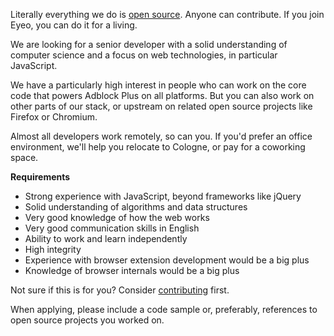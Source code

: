 Literally everything we do is [open source](https://hg.adblockplus.org). Anyone can contribute. If you join Eyeo, you can do it for a living.

We are looking for a senior developer with a solid understanding of computer science and a focus on web technologies, in particular JavaScript.

We have a particularly high interest in people who can work on the core code that powers Adblock Plus on all platforms. But you can also work on other parts of our stack, or upstream on related open source projects like Firefox or Chromium.

Almost all developers work remotely, so can you. If you'd prefer an office environment, we'll help you relocate to Cologne, or pay for a coworking space.

**Requirements**

- Strong experience with JavaScript, beyond frameworks like jQuery
- Solid understanding of algorithms and data structures
- Very good knowledge of how the web works
- Very good communication skills in English
- Ability to work and learn independently
- High integrity
- Experience with browser extension development would be a big plus
- Knowledge of browser internals would be a big plus

Not sure if this is for you? Consider [contributing](https://adblockplus.org/en/contribute-code) first.

When applying, please include a code sample or, preferably, references to open source projects you worked on.
